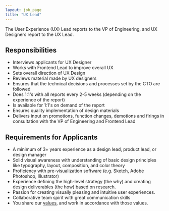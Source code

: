 ```yaml
---
layout: job_page
title: "UX Lead"
---
```


The User Experience (UX) Lead reports to the VP of Engineering, and UX
Designers report to the UX Lead.

## Responsibilities

* Interviews applicants for UX Designer
* Works with Frontend Lead to improve overall UX
* Sets overall direction of UX Design
* Reviews material made by UX designers
* Ensures that the technical decisions and processes set by the CTO are followed
* Does 1:1's with all reports every 2-5 weeks (depending on the experience of the report)
* Is available for 1:1's on demand of the report
* Ensures quality implementation of design materials
* Delivers input on promotions, function changes, demotions and firings in consultation with the VP of Engineering and Frontend Lead

## Requirements for Applicants

* A minimum of 3+ years experience as a design lead, product lead, or design manager
* Solid visual awareness with understanding of basic design principles like typography, layout, composition, and color theory
* Proficiency with pre-visualization software (e.g. Sketch, Adobe Photoshop, Illustrator)
* Experience defining the high-level strategy (the why) and creating design deliverables (the how) based on research.
* Passion for creating visually pleasing and intuitive user experiences.
* Collaborative team spirit with great communication skills
* You share our [values](/handbook/#values), and work in accordance with those values.
